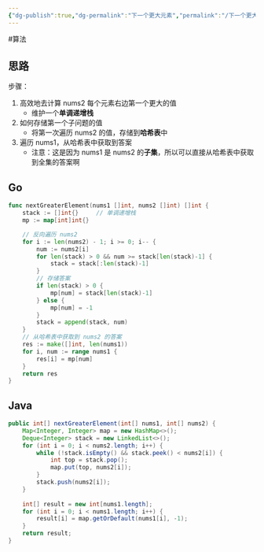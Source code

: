 ```yaml
---
{"dg-publish":true,"dg-permalink":"下一个更大元素","permalink":"/下一个更大元素/","title":"下一个更大元素","tags":["栈","单调栈"]}
---
```



#算法 

## 思路

步骤：
1. 高效地去计算 nums2 每个元素右边第一个更大的值
	- 维护一个**单调递增栈**
2. 如何存储第一个子问题的值
	- 将第一次遍历 nums2 的值，存储到**哈希表**中
3. 遍历 nums1，从哈希表中获取到答案
	- 注意：这是因为 nums1 是 nums2 的**子集**，所以可以直接从哈希表中获取到全集的答案啊

## Go

```go
func nextGreaterElement(nums1 []int, nums2 []int) []int {
	stack := []int{}     // 单调递增栈
	mp := map[int]int{}

	// 反向遍历 nums2
	for i := len(nums2) - 1; i >= 0; i-- {
		num := nums2[i]
		for len(stack) > 0 && num >= stack[len(stack)-1] {
			stack = stack[:len(stack)-1]
		}
		// 存储答案
		if len(stack) > 0 {
			mp[num] = stack[len(stack)-1]
		} else {
			mp[num] = -1
		}
		stack = append(stack, num)
	}
	// 从哈希表中获取到 nums2 的答案
	res := make([]int, len(nums1))
	for i, num := range nums1 {
		res[i] = mp[num]
	}
	return res 
}
```

## Java

```java
public int[] nextGreaterElement(int[] nums1, int[] nums2) {  
    Map<Integer, Integer> map = new HashMap<>();  
    Deque<Integer> stack = new LinkedList<>();  
    for (int i = 0; i < nums2.length; i++) {  
        while (!stack.isEmpty() && stack.peek() < nums2[i]) {  
            int top = stack.pop();  
            map.put(top, nums2[i]);  
        }  
        stack.push(nums2[i]);  
    }  
  
    int[] result = new int[nums1.length];  
    for (int i = 0; i < nums1.length; i++) {  
        result[i] = map.getOrDefault(nums1[i], -1);  
    }  
    return result;  
}
```